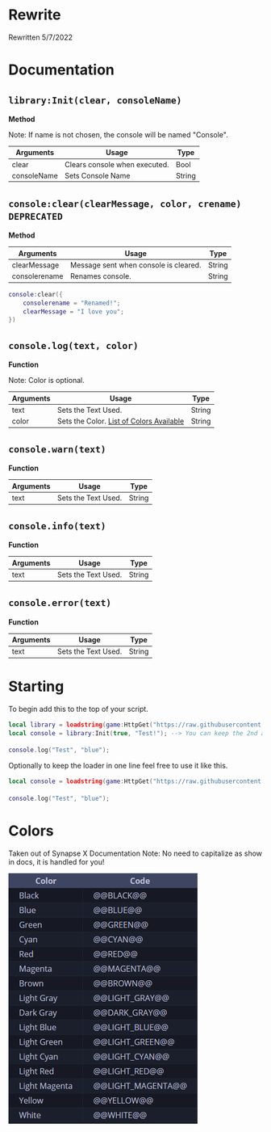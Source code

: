 # Rewrite
Rewritten 5/7/2022
# Documentation
## `library:Init(clear, consoleName)`
**Method**

Note: If name is not chosen, the console will be named "Console".

| Arguments     | Usage                         | Type   |
| ------------- | ----------------------------- | ------ |
| clear         | Clears console when executed. | Bool   | 
| consoleName   | Sets Console Name             | String |

## `console:clear(clearMessage, color, crename)` **`DEPRECATED`**
**Method**

| Arguments     | Usage                                                                                                             | Type   |
| ------------  | ----------------------------------------------------------------------------------------------------------------- | ------ |
| clearMessage  | Message sent when console is cleared.                                                                             | String |
| consolerename | Renames console.                                                                                                  | String |

```lua
console:clear({
    consolerename = "Renamed!";
    clearMessage = "I love you";
})
```

## `console.log(text, color)`
**Function**

Note: Color is optional.

| Arguments | Usage                                                                                           | Type   | 
| --------- | ----------------------------------------------------------------------------------------------- | ------ | 
| text      | Sets the Text Used.                                                                             | String | 
| color     | Sets the Color. [List of Colors Available](https://github.com/RobloxArchiver/Console#colors)    | String | 

## `console.warn(text)`
**Function**

| Arguments | Usage               | Type   | 
| --------- | ------------------- | ------ | 
| text      | Sets the Text Used. | String | 

## `console.info(text)`
**Function**

| Arguments | Usage               | Type   |
| --------- | ------------------- | ------ |
| text      | Sets the Text Used. | String |

## `console.error(text)`
**Function**

| Arguments | Usage               | Type   |
| --------- | ------------------- | ------ |
| text      | Sets the Text Used. | String |

# Starting
To begin add this to the top of your script. 
```lua
local library = loadstring(game:HttpGet("https://raw.githubusercontent.com/RobloxArchiver/Console/main/src/main.lua"))();
local console = library:Init(true, "Test!"); --> You can keep the 2nd arg empty, it'll default to "Console."

console.log("Test", "blue");
```

Optionally to keep the loader in one line feel free to use it like this.
```lua
local console = loadstring(game:HttpGet("https://raw.githubusercontent.com/RobloxArchiver/Console/main/src/main.lua"))():Init(true, "Test!");

console.log("Test", "blue");
```

# Colors
Taken out of Synapse X Documentation Note: No need to capitalize as show in docs, it is handled for you! 


![The Colors](image.png)
